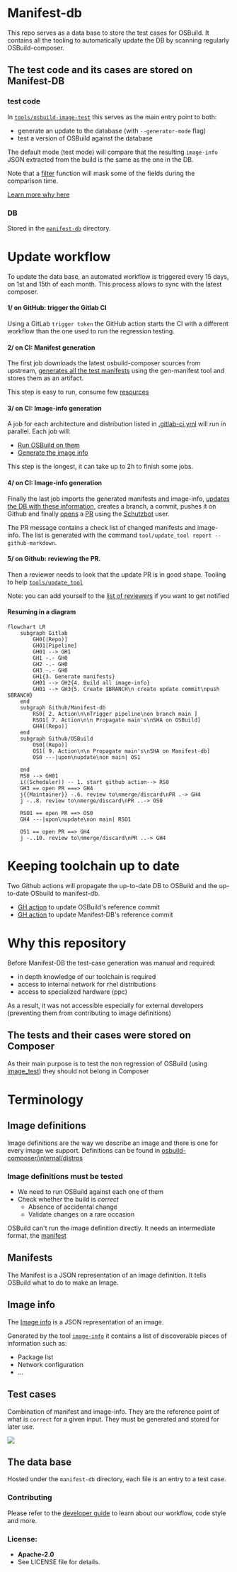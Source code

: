 Manifest-db
=======

This repo serves as a data base to store the test cases for OSBuild. It contains
all the tooling to automatically update the DB by scanning regularly
OSBuild-composer.

## The test code and its cases are stored on Manifest-DB

### test code

In
[`tools/osbuild-image-test`](https://github.com/osbuild/manifest-db/tree/main/tools/osbuild-image-test)
this serves as the main entry point to both:

- generate an update to the database (with `--generator-mode` flag)
- test a version of OSBuild against the database

The default mode (test mode) will compare that the resulting `image-info` JSON
extracted from the build is the same as the one in the DB.

Note that a
[filter](https://github.com/osbuild/manifest-db/blob/main/tools/osbuild-image-test#L281)
function will mask some of the fields during the comparison time.

[Learn more why here](https://github.com/osbuild/manifest-db/commit/f89978d957fd3085063ae44692d326d11223d92f)

### DB

Stored in the
[`manifest-db`](https://github.com/osbuild/manifest-db/tree/main/manifest-db)
directory.

# Update workflow

To update the data base, an automated workflow is triggered every 15 days, on
1st and 15th of each month. This process allows to sync with the latest
composer.

#### 1/ on GitHub: trigger the Gitlab CI

Using a GitLab `trigger token` the GitHub action starts the CI with a
different workflow than the one used to run the regression testing.

#### 2/ on CI: Manifest generation

The first job downloads the latest osbuild-composer sources from upstream,
[generates all the test
manifests](https://github.com/osbuild/manifest-db/blob/main/.gitlab-ci.yml#L68)
using the gen-manifest tool and stores them as an
artifact.

This step is easy to run, consume few
[resources](https://github.com/osbuild/manifest-db/blob/main/.gitlab-ci.yml#L58)

#### 3/ on CI: Image-info generation

A job for each architecture and distribution listed in
[.gitlab-ci.yml](https://github.com/osbuild/manifest-db/blob/main/.gitlab-ci.yml)
will run in parallel. Each job will:

- [Run OSBuild on
them](https://github.com/osbuild/manifest-db/blob/main/test/cases/manifest_tests#L27)
- [Generate the image
info](https://github.com/osbuild/manifest-db/blob/main/tools/osbuild-image-test#L274)

This step is the longest, it can take up to 2h to finish some jobs.

#### 4/ on CI: Image-info generation

Finally the last job imports the generated manifests and image-info,
[updates the DB with these information](https://github.com/osbuild/manifest-db/blob/main/.gitlab-ci.yml#L117),
creates a branch, a commit, pushes it on Github and finally [opens](https://github.com/osbuild/manifest-db/blob/main/schutzbot/include_image_info.sh#L33) a
[PR](https://github.com/osbuild/manifest-db/pull/55) using the
[Schutzbot](https://github.com/schutzbot) user.

The PR message contains a check list of changed manifests and image-info. The
list is generated with the command `tool/update_tool report --github-markdown`.

#### 5/ on Github: reviewing the PR.

Then a reviewer needs to look that the update PR is in good shape.
Tooling to help [`tools/update_tool`](https://github.com/osbuild/manifest-db/pull/42)

Note: you can add yourself to the [list of
reviewers](https://github.com/osbuild/manifest-db/blob/main/schutzbot/include_image_info.sh#L37)
if you want to get notified

#### Resuming in a diagram

```mermaid
flowchart LR
    subgraph Gitlab
        GH0[(Repo)]
        GH01[Pipeline]
        GH01 --> GH1
        GH1 -.- GH0
        GH2 -.- GH0
        GH3 -.- GH0
        GH1{3. Generate manifests}
        GH01 --> GH2{4. Build all image-info}
        GH01 --> GH3{5. Create $BRANCH\n create update commit\npush $BRANCH}
    end
    subgraph Github/Manifest-db
        RS0[ 2. Action\n\nTrigger pipeline\non branch main ]
        RSO1[ 7. Action\n\n Propagate main's\nSHA on OSBuild]
        GH4[(Repo)]
    end
    subgraph Github/OSBuild
        OS0[(Repo)]
        OS1[ 9. Action\n\n Propagate main's\nSHA on Manifest-db]
        OS0 ---|upon\nupdate\non main| OS1

    end
    RS0 --> GH01    
    i((Scheduler)) -- 1. start github action--> RS0
    GH3 == open PR ===> GH4
    j{{Maintainer}} -.6. review to\nmerge/discard\nPR .-> GH4
    j -..8. review to\nmerge/discard\nPR ..-> OS0

    RSO1 == open PR ==> OS0
    GH4 ---|upon\nupdate\non main| RSO1

    OS1 == open PR ==> GH4
    j -..10. review to\nmerge/discard\nPR ..-> GH4
```

# Keeping toolchain up to date

Two Github actions will propagate the up-to-date DB to OSBuild and the
up-to-date OSbuild to manifest-db.

- [GH action](https://github.com/osbuild/manifest-db/blob/main/.github/workflows/propagate_to_osbuild.yml) to update OSBuild's reference commit
- [GH action](https://github.com/osbuild/osbuild/blob/main/.github/workflows/propagate_to_manifestdb.yml) to update Manifest-DB's reference commit


# Why this repository

Before Manifest-DB the test-case generation was manual and required:

- in depth knowledge of our toolchain is required
- access to internal network for rhel distributions
- access to specialized hardware (ppc)

As a result, it was not accessible especially for external developers
(preventing them from contributing to image definitions)

## The tests and their cases were stored on Composer

As their main purpose is to test the non regression of OSBuild (using
[image_test](https://github.com/osbuild/osbuild-composer/blob/main/test/cases/image_tests.sh))
they should not belong in Composer

# Terminology

## Image definitions

Image definitions are the way we describe an image and there is one for every image
we support. Definitions can be found in
[osbuild-composer/internal/distros](https://github.com/osbuild/osbuild-composer/tree/main/internal/distro)

### Image definitions must be tested

- We need to run OSBuild against each one of them
- Check whether the build is *correct*
    - Absence of accidental change
    - Validate changes on a rare occasion

OSBuild can't run the image definition directly.
It needs an intermediate format, the
[manifest](https://github.com/osbuild/manifest-db/blob/main/manifest-db/centos_8-aarch64-ami-boot.json#L8)

## Manifests

The Manifest is a JSON representation of an image definition. It tells OSBuild
what to do to make an Image.

## Image info

The [Image
info](https://github.com/osbuild/manifest-db/blob/main/manifest-db/centos_8-aarch64-ami-boot.json#L6868)
is a JSON representation of an image.

Generated by the tool
[`image-info`](https://github.com/osbuild/manifest-db/blob/main/tools/image-info)
it contains a list of discoverable pieces of information such as:
- Package list
- Network configuration
- ...

## Test cases

Combination of manifest and image-info. They are the reference point of what is
`correct` for a given input. They must be generated and stored for later use.

![](https://mermaid.ink/svg/pako:eNo9j70OwjAMhF_F8kxfoAMTDJXoAiPpYBqnWGoclDpCCPHuhN_NJ393p7vjmDxji2FO1_FM2WC3d9odu0gTg-cgKiZJB2iaiRUiqQRerGnW0B_7rxqc9hWAtJyKzB5e3y5-Q0RDGnCFkXMk8bXs7hTAoZ05ssO2nrWIymwOnT4qWi6ejLdeLGVsA80Lr5CKpcNNR2wtF_5BG6EpU_xT_Db1n1XvcY8nBzNOUA)

## The data base

Hosted under the `manifest-db` directory, each file is an entry to a test case.


### Contributing

Please refer to the [developer guide](https://www.osbuild.org/guides/developer-guide/developer-guide.html) to learn about our workflow, code style and more.

### License:

 - **Apache-2.0**
 - See LICENSE file for details.
